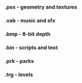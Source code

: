 ### .psx - geometry and textures

### .vab - music and sfx

### .bmp - 8-bit depth

### .bin - scripts and text

### .prk - parks

### .trg - levels
